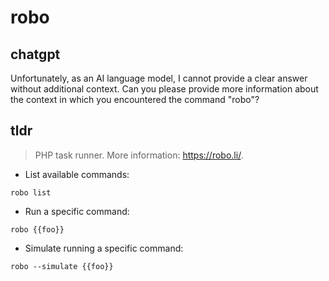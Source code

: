 # robo 
## chatgpt 
Unfortunately, as an AI language model, I cannot provide a clear answer without additional context. Can you please provide more information about the context in which you encountered the command "robo"? 

## tldr 
 
> PHP task runner.
> More information: <https://robo.li/>.

- List available commands:

`robo list`

- Run a specific command:

`robo {{foo}}`

- Simulate running a specific command:

`robo --simulate {{foo}}`
